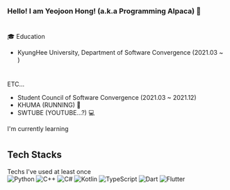 ### Hello! I am Yeojoon Hong! (a.k.a Programming Alpaca) 👋


#
🎓 Education
 - KyungHee University, Department of Software Convergence (2021.03 ~ )
#
ETC...
 - Student Council of Software Convergence (2021.03 ~ 2021.12)
 - KHUMA (RUNNING) 🎽
 - SWTUBE (YOUTUBE...?) 💻

I'm currently learning
#
## Tech Stacks

Techs I've used at least once <br/>
<img alt="Python" src = "https://img.shields.io/badge/Python-3776AB.svg?&style=for-the-badge&logo=Python&logoColor=white"/> <img alt="C++" src = "https://img.shields.io/badge/C++-00599C.svg?&style=for-the-badge&logo=C%2B%2B&logoColor=white"/> <img alt="C#" src = "https://img.shields.io/badge/Csharp-239120.svg?&style=for-the-badge&logo=Csharp&logoColor=white"/> <img alt="Kotlin" src = "https://img.shields.io/badge/Kotlin-7F52FF.svg?&style=for-the-badge&logo=Kotlin&logoColor=white"/> <img alt="TypeScript" src = "https://img.shields.io/badge/TypeScript-262627.svg?&style=for-the-badge&logo=TypeScript&logoColor=white"/> <img alt="Dart" src = "https://img.shields.io/badge/Dart-0175C2.svg?&style=for-the-badge&logo=Dart&logoColor=white"/> <img alt="Flutter" src = "https://img.shields.io/badge/Flutter-02569B.svg?&style=for-the-badge&logo=Flutter&logoColor=white"/> 
<!--

![Anurag's GitHub stats](https://github-readme-stats.vercel.app/api?username=programming-alpaca&show_icons=true&theme=radical)
**programming-alpaca/programming-alpaca** is a ✨ _special_ ✨ repository because its `README.md` (this file) appears on your GitHub profile.

Here are some ideas to get you started:

- 🔭 I’m currently working on ...
- 🌱 I’m currently learning ...
- 👯 I’m looking to collaborate on ...
- 🤔 I’m looking for help with ...
- 💬 Ask me about ...
- 📫 How to reach me: ...
- 😄 Pronouns: ...
- ⚡ Fun fact: ...
-->
